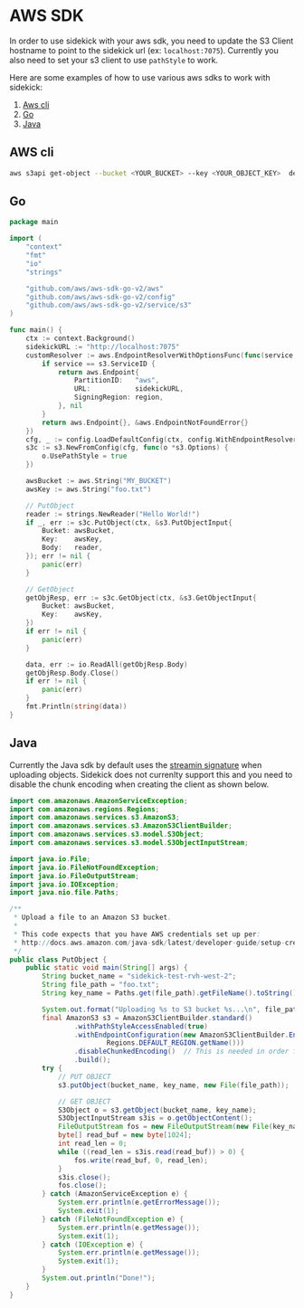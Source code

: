# AWS SDK

In order to use sidekick with your aws sdk, you need to update the S3 Client hostname to point to the sidekick url (ex: `localhost:7075`).
Currently you also need to set your s3 client to use `pathStyle` to work.

Here are some examples of how to use various aws sdks to work with sidekick:

1. [Aws cli](#aws-cli)
1. [Go](#go)
1. [Java](#java)

<a name="aws-cli"></a>
## AWS cli

```bash
aws s3api get-object --bucket <YOUR_BUCKET> --key <YOUR_OBJECT_KEY>  delete_me.csv --endpoint-url http://localhost:7075
```

<a name="go"></a>
## Go

```Go
package main

import (
	"context"
	"fmt"
	"io"
	"strings"

	"github.com/aws/aws-sdk-go-v2/aws"
	"github.com/aws/aws-sdk-go-v2/config"
	"github.com/aws/aws-sdk-go-v2/service/s3"
)

func main() {
	ctx := context.Background()
	sidekickURL := "http://localhost:7075"
	customResolver := aws.EndpointResolverWithOptionsFunc(func(service, region string, options ...interface{}) (aws.Endpoint, error) {
		if service == s3.ServiceID {
			return aws.Endpoint{
				PartitionID:   "aws",
				URL:           sidekickURL,
				SigningRegion: region,
			}, nil
		}
		return aws.Endpoint{}, &aws.EndpointNotFoundError{}
	})
	cfg, _ := config.LoadDefaultConfig(ctx, config.WithEndpointResolverWithOptions(customResolver))
	s3c := s3.NewFromConfig(cfg, func(o *s3.Options) {
		o.UsePathStyle = true
	})

	awsBucket := aws.String("MY_BUCKET")
	awsKey := aws.String("foo.txt")

	// PutObject
	reader := strings.NewReader("Hello World!")
	if _, err := s3c.PutObject(ctx, &s3.PutObjectInput{
		Bucket: awsBucket,
		Key:    awsKey,
		Body:   reader,
	}); err != nil {
		panic(err)
	}

	// GetObject
	getObjResp, err := s3c.GetObject(ctx, &s3.GetObjectInput{
		Bucket: awsBucket,
		Key:    awsKey,
	})
	if err != nil {
		panic(err)
	}

	data, err := io.ReadAll(getObjResp.Body)
	getObjResp.Body.Close()
	if err != nil {
		panic(err)
	}
	fmt.Println(string(data))
}
```
<a name="java"></a>
## Java

Currently the Java sdk by default uses the [streamin signature](https://docs.aws.amazon.com/AmazonS3/latest/API/sigv4-streaming.html) when uploading objects. Sidekick does not currenlty support this and you need to disable the chunk encoding when creating the client as shown below.

``` java
import com.amazonaws.AmazonServiceException;
import com.amazonaws.regions.Regions;
import com.amazonaws.services.s3.AmazonS3;
import com.amazonaws.services.s3.AmazonS3ClientBuilder;
import com.amazonaws.services.s3.model.S3Object;
import com.amazonaws.services.s3.model.S3ObjectInputStream;

import java.io.File;
import java.io.FileNotFoundException;
import java.io.FileOutputStream;
import java.io.IOException;
import java.nio.file.Paths;

/**
 * Upload a file to an Amazon S3 bucket.
 * 
 * This code expects that you have AWS credentials set up per:
 * http://docs.aws.amazon.com/java-sdk/latest/developer-guide/setup-credentials.html
 */
public class PutObject {
    public static void main(String[] args) {
        String bucket_name = "sidekick-test-rvh-west-2";
        String file_path = "foo.txt";
        String key_name = Paths.get(file_path).getFileName().toString();

        System.out.format("Uploading %s to S3 bucket %s...\n", file_path, bucket_name);
        final AmazonS3 s3 = AmazonS3ClientBuilder.standard()
                .withPathStyleAccessEnabled(true)
                .withEndpointConfiguration(new AmazonS3ClientBuilder.EndpointConfiguration("http://localhost:7075",
                        Regions.DEFAULT_REGION.getName()))
                .disableChunkedEncoding()  // This is needed in order for puObject to work
                .build();
        try {
            // PUT OBJECT
            s3.putObject(bucket_name, key_name, new File(file_path));

            // GET OBJECT
            S3Object o = s3.getObject(bucket_name, key_name);
            S3ObjectInputStream s3is = o.getObjectContent();
            FileOutputStream fos = new FileOutputStream(new File(key_name));
            byte[] read_buf = new byte[1024];
            int read_len = 0;
            while ((read_len = s3is.read(read_buf)) > 0) {
                fos.write(read_buf, 0, read_len);
            }
            s3is.close();
            fos.close();
        } catch (AmazonServiceException e) {
            System.err.println(e.getErrorMessage());
            System.exit(1);
        } catch (FileNotFoundException e) {
            System.err.println(e.getMessage());
            System.exit(1);
        } catch (IOException e) {
            System.err.println(e.getMessage());
            System.exit(1);
        }
        System.out.println("Done!");
    }
}
```